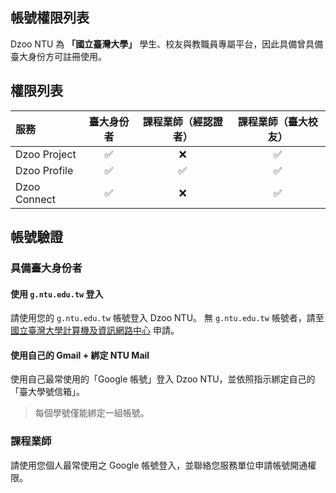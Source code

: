 ## 帳號權限列表

Dzoo NTU 為 **「國立臺灣大學」** 學生、校友與教職員專屬平台，因此具備曾具備臺大身份方可註冊使用。

## 權限列表
| 服務          | 臺大身份者    | 課程業師（經認證者）| 課程業師（臺大校友）|
| :---         |    :----:    |     :----:      |     :----:      | 
| Dzoo Project | ✅           | ❌               | ✅              |
| Dzoo Profile | ✅           | ✅               | ✅              |
| Dzoo Connect | ✅           | ❌               | ✅              |           


## 帳號驗證
### 具備臺大身份者

#### 使用 `g.ntu.edu.tw` 登入
請使用您的 `g.ntu.edu.tw` 帳號登入 Dzoo NTU。
無 `g.ntu.edu.tw` 帳號者，請至 [國立臺灣大學計算機及資訊網路中心](https://web4.cc.ntu.edu.tw/p/s/login3/p1.php) 申請。

#### 使用自己的 Gmail + 綁定 NTU Mail
使用自己最常使用的「Google 帳號」登入 Dzoo NTU，並依照指示綁定自己的「臺大學號信箱」。

> 每個學號僅能綁定一組帳號。

### 課程業師
請使用您個人最常使用之 Google 帳號登入，並聯絡您服務單位申請帳號開通權限。

